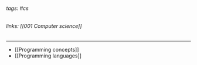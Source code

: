 ###### tags: #cs
###### links: [[001 Computer science]]
___
- [[Programming concepts]]
- [[Programming languages]]